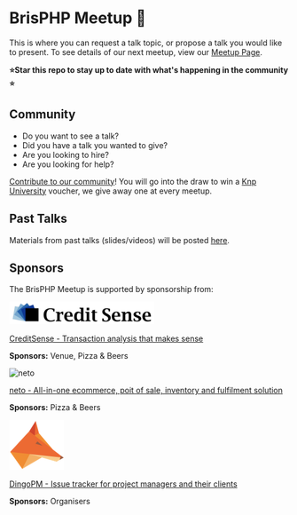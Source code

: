 # BrisPHP Meetup 🐘

This is where you can request a talk topic, or propose a talk you would like to present. To see details of our next meetup, view our [Meetup Page](https://www.meetup.com/BrisPHP/).

**⭐️Star this repo to stay up to date with what's happening in the community ⭐️**

## Community

* Do you want to see a talk? 
* Did you have a talk you wanted to give?
* Are you looking to hire?
* Are you looking for help?

[Contribute to our community](https://github.com/BrisPHP/meetups/issues/new)! You will go into the draw to win a [Knp University](https://knpuniversity.com/) voucher, we give away one at every meetup.


## Past Talks

Materials from past talks (slides/videos) will be posted [here](https://github.com/BrisPHP/meetups/issues?utf8=%E2%9C%93&q=is%3Aissue+label%3A%22Talk+Finalised%22+).


## Sponsors

The BrisPHP Meetup is supported by sponsorship from:

![CreditSense](./images/creditsense.png)

[CreditSense - Transaction analysis that makes sense](https://creditsense.com.au/)

**Sponsors:** Venue, Pizza & Beers

<img src="/BrisPHP/meetups/raw/8c3ce98dcf37339f7e7902ea2377e7fdc0dc9139/images/neto-logo.svg?sanitize=true" alt="neto" style="max-width:100;">

[neto - All-in-one ecommerce, poit of sale, inventory and fulfilment solution](https://www.neto.com.au/)

**Sponsors:** Pizza & Beers

![DingoPM](./images/dingo_pm.jpeg)

[DingoPM - Issue tracker for project managers and their clients](https://dingo.pm/)

**Sponsors:** Organisers
